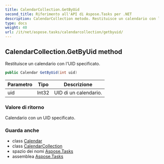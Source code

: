 ```yaml
---
title: CalendarCollection.GetByUid
second_title: Riferimento all'API di Aspose.Tasks per .NET
description: CalendarCollection metodo. Restituisce un calendario con lUID specificato.
type: docs
weight: 40
url: /it/net/aspose.tasks/calendarcollection/getbyuid/
---
```

## CalendarCollection.GetByUid method

Restituisce un calendario con l'UID specificato.

```csharp
public Calendar GetByUid(int uid)
```

| Parametro | Tipo | Descrizione |
| --- | --- | --- |
| uid | Int32 | UID di un calendario. |

### Valore di ritorno

Calendario con un UID specificato.

### Guarda anche

* class [Calendar](../../calendar/)
* class [CalendarCollection](../)
* spazio dei nomi [Aspose.Tasks](../../calendarcollection/)
* assemblea [Aspose.Tasks](../../../)


